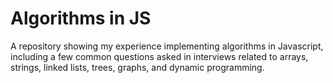 # Algorithms in JS

A repository showing my experience implementing algorithms in Javascript, including a few common
questions asked in interviews related to arrays, strings, linked lists, trees, graphs, and dynamic programming.

